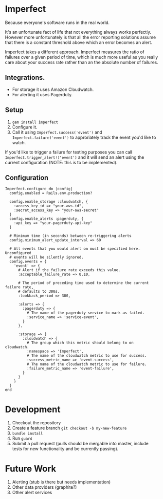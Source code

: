 # Imperfect

Because everyone's software runs in the real world.

It's an unfortunate fact of life that not everything always works
perfectly. However more unfortunately is that all the error reporting
solutions assume that there is a constant threshold above which an error
becomes an alert.

Imperfect takes a different approach. Imperfect measures the ratio of
failures over a given period of time, which is much more useful as you
really care about your success rate rather than an the absolute number
of failures.

## Integrations.

* For storage it uses Amazon Cloudwatch.
* For alerting it uses Pagerduty.

## Setup

1. `gem install imperfect`
1. Configure it.
1. Call it using `Imperfect.success('event')` and `Imperfect.failure('event')`
   to approriately track the event you'd like to watch.

If you'd like to trigger a failure for testing purposes you can call
`Imperfect.trigger_alert!('event')` and it will send an alert using the
current configuration (NOTE: this is to be implemented).

## Configuration

```
Imperfect.configure do |config|
  config.enabled = Rails.env.production?

  config.enable_storage :cloudwatch, {
    :access_key_id => "your-aws-id",
    :secret_access_key => "your-aws-secret"
  }
  config.enable_alerts :pagerduty, {
    :api_key => "your-pagerduty-api-key"
  }

  # Minimum time (in seconds) between re-triggering alerts
  config.minimum_alert_update_interval => 60

  # All events that you would alert on must be specified here. Unconfigured
  # events will be silently ignored.
  config.events = {
    'event' => {
      # Alert if the failure rate exceeds this value.
      :acceptable_failure_rate => 0.10,

      # The period of preceding time used to determine the current failure rate,
      # defaults to 300s.
      :lookback_period => 300,

      :alerts => {
        :pagerduty => {
          # The name of the pagerduty service to mark as failed.
          :service_name => 'service-event',
        }
      },

      :storage => {
        :cloudwatch => {
          # The group which this metric should belong to on cloudwatch.
          :namespace => 'Imperfect',
          # The name of the cloudwatch metric to use for success.
          :success_metric_name => 'event-success',
          # The name of the cloudwatch metric to use for failure.
          :failure_metric_name => 'event-failure',
        }
      }
    }
  }
end
```

# Development

1. Checkout the repository
1. Create a feature branch `git checkout -b my-new-feature`
1. `bundle install`
1. Run `guard`
1. Submit a pull request (pulls should be mergable into master, include
   tests for new functionality and be currently passing).

# Future Work

1. Alerting (stub is there but needs implementation)
1. Other data providers (graphite?)
1. Other alert services

